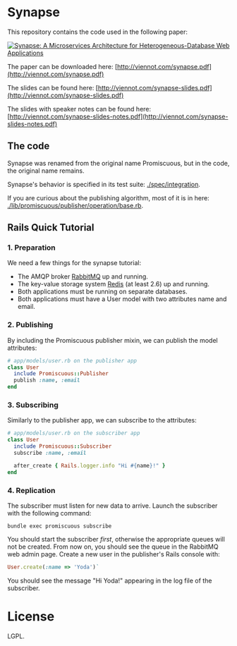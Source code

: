 Synapse
=======

This repository contains the code used in the following paper:

[![Synapse: A Microservices Architecture for Heterogeneous-Database Web Applications](http://i.imgur.com/8IJjJB5.jpg)](http://viennot.com/synapse.pdf)

The paper can be downloaded here: [http://viennot.com/synapse.pdf](http://viennot.com/synapse.pdf)

The slides can be found here: [http://viennot.com/synapse-slides.pdf](http://viennot.com/synapse-slides.pdf)

The slides with speaker notes can be found here: [http://viennot.com/synapse-slides-notes.pdf](http://viennot.com/synapse-slides-notes.pdf)

The code
--------

Synapse was renamed from the original name Promiscuous, but in the code, the original name remains.

Synapse's behavior is specified in its test suite:
[./spec/integration](https://github.com/nviennot/synapse/tree/master/spec/integration).

If you are curious about the publishing algorithm, most of it is in here:
[./lib/promiscuous/publisher/operation/base.rb](https://github.com/nviennot/synapse/blob/master/lib/promiscuous/publisher/operation/base.rb).

Rails Quick Tutorial
--------------------

### 1. Preparation

We need a few things for the synapse tutorial:

* The AMQP broker [RabbitMQ](http://www.rabbitmq.com/) up and running.
* The key-value storage system [Redis](http://redis.io/) (at least 2.6) up and running.
* Both applications must be running on separate databases.
* Both applications must have a User model with two attributes name and email.

### 2. Publishing

By including the Promiscuous publisher mixin, we can publish the model attributes:

```ruby
# app/models/user.rb on the publisher app
class User
  include Promiscuous::Publisher
  publish :name, :email
end
```

### 3. Subscribing

Similarly to the publisher app, we can subscribe to the attributes:

```ruby
# app/models/user.rb on the subscriber app
class User
  include Promiscuous::Subscriber
  subscribe :name, :email

  after_create { Rails.logger.info "Hi #{name}!" }
end
```

### 4. Replication

The subscriber must listen for new data to arrive. Launch the subscriber with
the following command:

```
bundle exec promiscuous subscribe
```

You should start the subscriber *first*, otherwise the appropriate queues
will not be created. From now on, you should see the queue in the RabbitMQ
web admin page. Create a new user in the publisher's Rails console with:

```ruby
User.create(:name => 'Yoda')`
```

You should see the message "Hi Yoda!" appearing in the log file of the subscriber.


License
=======

LGPL.
